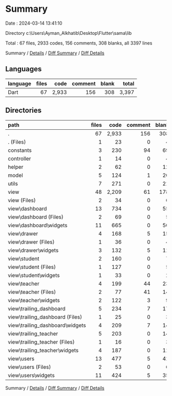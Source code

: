 # Summary

Date : 2024-03-14 13:41:10

Directory c:\\Users\\Ayman_Alkhatib\\Desktop\\Flutter\\sama\\lib

Total : 67 files,  2933 codes, 156 comments, 308 blanks, all 3397 lines

Summary / [Details](details.md) / [Diff Summary](diff.md) / [Diff Details](diff-details.md)

## Languages
| language | files | code | comment | blank | total |
| :--- | ---: | ---: | ---: | ---: | ---: |
| Dart | 67 | 2,933 | 156 | 308 | 3,397 |

## Directories
| path | files | code | comment | blank | total |
| :--- | ---: | ---: | ---: | ---: | ---: |
| . | 67 | 2,933 | 156 | 308 | 3,397 |
| . (Files) | 1 | 23 | 0 | 4 | 27 |
| constants | 3 | 230 | 94 | 69 | 393 |
| controller | 1 | 14 | 0 | 4 | 18 |
| helper | 2 | 62 | 0 | 12 | 74 |
| model | 5 | 124 | 1 | 20 | 145 |
| utils | 7 | 271 | 0 | 21 | 292 |
| view | 48 | 2,209 | 61 | 178 | 2,448 |
| view (Files) | 2 | 34 | 0 | 6 | 40 |
| view\\dashboard | 13 | 734 | 0 | 55 | 789 |
| view\\dashboard (Files) | 2 | 69 | 0 | 5 | 74 |
| view\\dashboard\\widgets | 11 | 665 | 0 | 50 | 715 |
| view\\drawer | 4 | 168 | 5 | 15 | 188 |
| view\\drawer (Files) | 1 | 36 | 0 | 4 | 40 |
| view\\drawer\\widgets | 3 | 132 | 5 | 11 | 148 |
| view\\student | 2 | 160 | 0 | 7 | 167 |
| view\\student (Files) | 1 | 127 | 0 | 5 | 132 |
| view\\student\\widgets | 1 | 33 | 0 | 2 | 35 |
| view\\teacher | 4 | 199 | 44 | 23 | 266 |
| view\\teacher (Files) | 2 | 77 | 41 | 14 | 132 |
| view\\teacher\\widgets | 2 | 122 | 3 | 9 | 134 |
| view\\trailing_dashboard | 5 | 234 | 7 | 17 | 258 |
| view\\trailing_dashboard (Files) | 1 | 25 | 0 | 3 | 28 |
| view\\trailing_dashboard\\widgets | 4 | 209 | 7 | 14 | 230 |
| view\\trailing_teacher | 5 | 203 | 0 | 14 | 217 |
| view\\trailing_teacher (Files) | 1 | 16 | 0 | 3 | 19 |
| view\\trailing_teacher\\widgets | 4 | 187 | 0 | 11 | 198 |
| view\\users | 13 | 477 | 5 | 41 | 523 |
| view\\users (Files) | 2 | 53 | 0 | 6 | 59 |
| view\\users\\widgets | 11 | 424 | 5 | 35 | 464 |

Summary / [Details](details.md) / [Diff Summary](diff.md) / [Diff Details](diff-details.md)